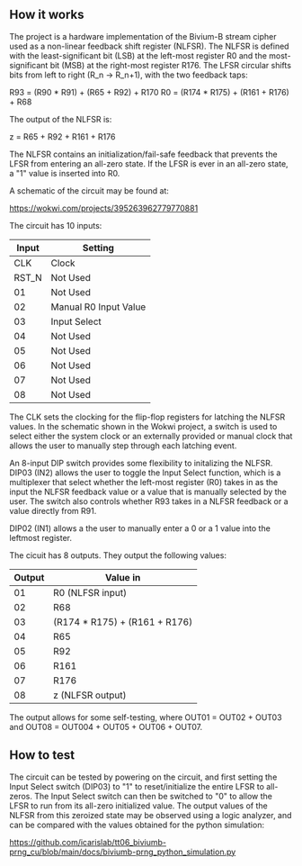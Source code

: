 <!---

This file is used to generate your project datasheet. Please fill in the information below and delete any unused
sections.

You can also include images in this folder and reference them in the markdown. Each image must be less than
512 kb in size, and the combined size of all images must be less than 1 MB.
-->

## How it works

The project is a hardware implementation of the Bivium-B stream cipher used as a non-linear feedback shift register (NLFSR). The NLFSR is defined with the least-significant bit (LSB) at the left-most register R0 and the most-significant bit (MSB) at the right-most register R176. The LFSR circular shifts bits from left to right (R_n -> R_n+1), with the two feedback taps:

R93 = (R90 * R91) + (R65 + R92) + R170
R0  = (R174 * R175) + (R161 + R176) + R68

The output of the NLFSR is:

z   = R65 + R92 + R161 + R176

The NLFSR contains an initialization/fail-safe feedback that prevents the LFSR from entering an all-zero state. If the LFSR is ever in an all-zero state, a "1" value is inserted into R0.

A schematic of the circuit may be found at:

<https://wokwi.com/projects/395263962779770881>

The circuit has 10 inputs:

| Input    | Setting                     |
| -------- | -------                     |
| CLK      | Clock                       |
| RST_N    | Not Used                    |
| 01       | Not Used                    |
| 02       | Manual R0 Input Value       |
| 03       | Input Select                |
| 04       | Not Used                    |
| 05       | Not Used                    |
| 06       | Not Used                    |
| 07       | Not Used                    |
| 08       | Not Used                    |

The CLK sets the clocking for the flip-flop registers for latching the NLFSR values. In the schematic shown in the Wokwi project, a switch is used to select either the system clock or an externally provided or manual clock that allows the user to manually step through each latching event.

An 8-input DIP switch provides some flexibility to initalizing the NLFSR. DIP03 (IN2) allows the user to toggle the Input Select function, which is a multiplexer that select whether the left-most register (R0) takes in as the input the NLFSR feedback value or a value that is manually selected by the user. The switch also controls whether R93 takes in a NLFSR feedback or a value directly from R91.

DIP02 (IN1) allows a the user to manually enter a 0 or a 1 value into the leftmost register.

The cicuit has 8 outputs. They output the following values:

| Output   | Value in    |
| -------- | -------     |
| 01       | R0  (NLFSR input)|
| 02       | R68 |
| 03       | (R174 * R175) + (R161 + R176) |
| 04       | R65 |
| 05       | R92 |
| 06       | R161 |
| 07       | R176 |
| 08       | z (NLFSR output) |

The output allows for some self-testing, where OUT01 = OUT02 + OUT03 and OUT08 = OUT004 + OUT05 + OUT06 + OUT07.

## How to test

The circuit can be tested by powering on the circuit, and first setting the Input Select switch (DIP03) to "1" to reset/initialize the entire LFSR to all-zeros. The Input Select switch can then be switched to "0" to allow the LFSR to run from its all-zero initialized value. The output values of the NLFSR from this zeroized state may be observed using a logic analyzer, and can be compared with the values obtained for the python simulation:

<https://github.com/icarislab/tt06_biviumb-prng_cu/blob/main/docs/biviumb-prng_python_simulation.py>

